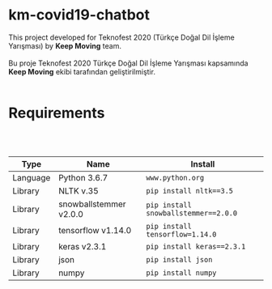 # km-covid19-chatbot
This project developed for Teknofest 2020 (Türkçe Doğal Dil İşleme Yarışması) by **Keep Moving** team.
<br/><br/>
Bu proje Teknofest 2020 Türkçe Doğal Dil İşleme Yarışması kapsamında **Keep Moving** ekibi tarafından geliştirilmiştir.
<br/><br/>
# Requirements
<br/><br/>

|    Type            |Name                          |Install                         |
|----------------|-------------------------------|-----------------------------|
|Language|    Python 3.6.7       |`www.python.org`      |
|Library|    NLTK v.35       |`pip install nltk==3.5`      |
|Library|    snowballstemmer v2.0.0       |`pip install snowballstemmer==2.0.0` |
|Library|    tensorflow v1.14.0       |`pip install tensorflow=1.14.0`      |
|Library|    keras v2.3.1       |`pip install keras==2.3.1`      |
|Library|    json       |`pip install json`      |
|Library|    numpy       |`pip install numpy`      |



  

